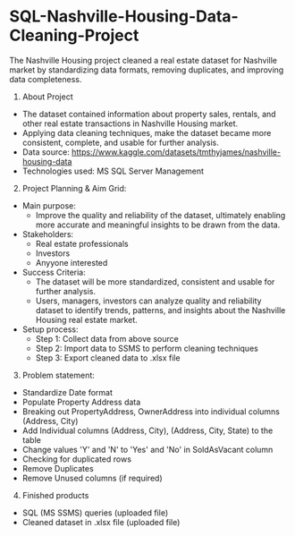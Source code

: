 # SQL-Nashville-Housing-Data-Cleaning-Project
The Nashville Housing project cleaned a real estate dataset for Nashville market by standardizing data formats, removing duplicates, and improving data completeness.
1. About Project
- The dataset contained information about property sales, rentals, and other real estate transactions in Nashville Housing market.
- Applying data cleaning techniques, make the dataset became more consistent, complete, and usable for further analysis.
- Data source: https://www.kaggle.com/datasets/tmthyjames/nashville-housing-data
- Technologies used: MS SQL Server Management

2. Project Planning & Aim Grid:
- Main purpose: 
  - Improve the quality and reliability of the dataset, ultimately enabling more accurate and meaningful insights to be drawn from the data.
- Stakeholders:
  - Real estate professionals
  - Investors
  - Anyyone interested
- Success Criteria:
  - The dataset will be more standardized, consistent and usable for further analysis.
  - Users, managers, investors can analyze quality and reliability dataset to identify trends, patterns, and insights about the Nashville Housing real estate market.
- Setup process:
  - Step 1: Collect data from above source
  - Step 2: Import data to SSMS to perform cleaning techniques
  - Step 3: Export cleaned data to .xlsx file
  
3. Problem statement:
- Standardize Date format
- Populate Property Address data
- Breaking out PropertyAddress, OwnerAddress into individual columns (Address, City)
- Add Individual columns (Address, City), (Address, City, State) to the table
- Change values 'Y' and 'N' to 'Yes' and 'No' in SoldAsVacant column
- Checking for duplicated rows
- Remove Duplicates
- Remove Unused columns (if required)



4. Finished products
- SQL (MS SSMS) queries (uploaded file)
- Cleaned dataset in .xlsx file (uploaded file)



